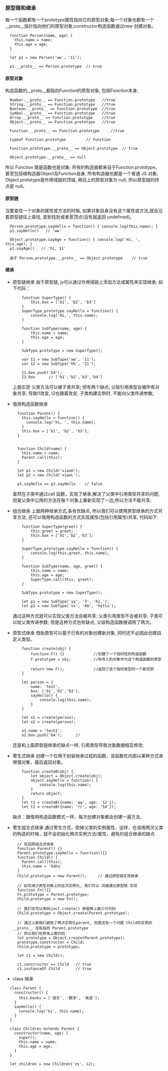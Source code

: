 ### 原型链和继承

  每一个函数都有一个prototype属性指向它的原型对象;每一个对象也都有一个__proto__指针指向他们的原型对象;constructor构造函数通过new 创建对象。

  ```
    function Person(name, age) {
      this.name = name;
      this.age = age;
    }

    let p1 = new Person('ww', '11');

    p1.__proto__ == Person.prototype  // true

  ```

#### 原型对象
  构造函数的__proto__都指向Function的原型对象, 包括Function本身;
  ```
    Number.__proto__ == Function.prototype   //true
    String.__proto__ == Function.prototype   //true
    Boolean.__proto__ == Function.prototype  //true
    Symbol.__proto__ == Function.prototype   //true
    Array.__proto__ == Function.prototype    //true
    Object.__proto__ == Function.prototype   //true

    Function.__proto__ == Function.prototype     //true

    typeof Function.prototype         // function

    Function.prototype.__proto__ == Object.prototype  // true

    Object.prototype.__proto__ == null

  ```
  所以 Function 既是函数也是对象; 所有的构造器都来自于Function.prototype，甚至包括根构造器Object及Function自身, 所有构造器也都是一个普通 JS 对象;
  Object.prototype是作用域链的顶端, 再往上的原型对象为 null, 所以原型链的终点是 null。
  
#### 原型链
  当要查找一个对象的属性或方法的时候, 如果对象自身没有这个属性或方法,就会沿着原型链往上查找, 直到找到或者至顶点(没有就返回 undefined)。

  ```
    Person.prototype.sayHello = function() { console.log(this.name); }
    p1.sayHello()   // 'ww'

    Object.prototype.sayAge = function() { console.log('Hi, ', this.age); }
    p1.sayAge()   // 'hi, 11'

    由于 Person.prototype.__proto__ == Object.prototype    // true 

  ```

#### 继承
  * 原型链继承
    由于原型链, js可以通过作用域链上添加方法或属性来实现继承; 如下代码：
    ```
        function SuperType() {
            this.box = ['b1', 'b2', 'b3']
        }
        SuperType.prototype.sayHello = function() {
            console.log('Hi,', this.name);	
        }

        function SubType(name, age) {
            this.name = name;
            this.age = age;
        }

        SubType.prototype = new SuperType();

        var I1 = new SubType('ww', '11');
        var I2 = new SubType('hh', '21');

        I1.box.push('b4');
        I2.box      // ['b1','b2','b3','b4']
    ```
    上面实现 父类方法可以被子类共享; 但有两个缺点, 父级引用类型会被所有对象共享, 导致I1改变, I2也跟着改变; 子类构建实例时, 不能向父类传递参数;
  
  * 借用构造函数继承
    ```
      function Parent() {
        this.sayHello = function() {
          console.log('hi, ', this.name);
        }
        this.box = ['b1', 'b2', 'b3'];
      }


      function Child(name) {
        this.name = name;
        Parent.call(this);
      }

      let p1 = new Child('xiaoH');
      let p2 = new Child('xiaoL');

      p1.sayHello == p2.sayHello    // false
    ```
    虽然在子类中通过call 函数，实现了继承,解决了父类中引用类型共享的问题,但是父类中公用的方法在每个对象上重新实现了一边,所以方法不能共享;
  
  * 组合继承
    上面两种继承方式,各有优缺点, 所以我们可以使用原型继承的方式共享方法, 还可以借用构造函数的方式实现属性(包括引用属性)共享, 代码如下: 
    ```
        function SuperType(greet) {
            this.greet = greet;
            this.box = ['b1','b2','b3'];
        }

        SuperType.prototype.sayHello = function() {
            console.log(this.greet, this.name);	
        }

        function SubType(name, age, greet) {
            this.name = name;
            this.age = age;
            SuperType.call(this, greet);
        }

        SubType.prototype = new SuperType();

        let p1 = new SubType('yy', '3', 'hi,');
        let p2 = new SubType('xx', '60', 'hello');

    ```
    通过这种方式就可以实现父类方法会被共享; 父类引用类型不会被共享; 子类可以给父类传递参数; 但是这种方式也有缺点, 父级构造函数被调用了两次。
    
  * 原型式继承
    借助原型可以基于已有的对象创建新对象, 同时还不必因此创建自定义类型。
    ```
        function create(obj) {
            function F() {}             //创建了一个临时性的构造函数
            F.prototype = obj;          //将传入的对象作为这个构造函数的原型

            return new F();             //返回了这个临时类型的一个新实例
        }

        let person = {
            name: 'test',
            box: ['b1','b2','b3'],
            sayHello() {
                console.log(this.name);
            }
        }

        let o1 = create(person);
        let o2 = create(person);

        o1.name = 'test1';
        o1.box.push('b4');      // 

    ```
    还是和上面原型链继承的缺点一样, 引用类型导致对象数据相互修改;  
    
  * 寄生式继承
    创建一个仅用于封装继承过程的函数，该函数在内部以某种方式来增强对象，最后返回对象。  
    
    ```
        function createB(obj) {
            let object = Object.create(obj);
            object.sayHello = function() {
                console.log(this.name);
            }
            return object;
        }
        let t1 = createB({name: 'qq', age: '12'});
        let t2 = createB({name: 'rr', age: '54'});

    ```
    缺点：跟借用构造函数模式一样，每次创建对象都会创建一遍方法。  
  
  * 寄生组合式继承
    通过寄生方式，砍掉父类的实例属性，这样，在调用两次父类的构造的时候，就不会初始化两次实例方法/属性，避免的组合继承的缺点
    ```
      // 先回顾组合式继承
      function Parent() {}
      Parent.prototype.sayHello = function(){}
      function Child() {
        Parent.call(this);    
        this.name = 'haha'
      } 
      Child.prototype = new Parent();     // 通过原型链实现继承

      // 如何减少原型对象上的这次实例化, 我们可以 间接通过原型链 实现
      function Fn(){}
      Fn.prototype = Parent.prototype;
      Child.prototype = new Fn();

      // 我们也可以用Object.create() 来替换上面三行代码
      Child.prototype = Object.create(Parent.prototype);

      // 通过上面我们避免了两次实例化parent, 但是还有一个问题 Child的实例的__proto__ 没有指向 Parent.prototype
      // 所以我们在修改上面代码
      let prototype = Object.create(Parent.prototype);
      prototype.constructor = Child;
      Child.prototype = prototype;

      let c1 = new Child();

      c1.constructor == Child   // true
      c1.instanceOf Child       // true
    ```

  * class 继承
  
  ```
    class Parent {
      constructor() {
        this.books = ['语文', '数学', '英语'];
      }
      sayHello() {
        console.log('hi', this.name);
      }
    }

    class Children extends Parent {
      constructor(name, age) {
        super();
        this.name = name;
        this.age = age;
      }
    }

    let children = new Children('zs', 12);
  ```
  
